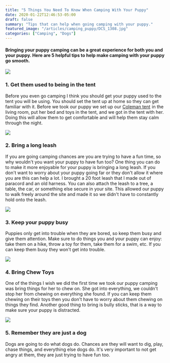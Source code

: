 ```yaml
---
title: "5 Things You Need To Know When Camping With Your Puppy"
date: 2020-01-22T12:46:53-05:00
draft: false
summary: "Tips that can help when going camping with your puppy."
featured_image: "/articles/camping_puppy/DCS_1308.jpg"
categories: ["Camping", "Dogs"]
---
```


#### Bringing your puppy camping can be a great experience for both you and your puppy. Here are 5 helpful tips to help make camping with your puppy go smooth.

<img class="img-fluid" src="/articles/camping_puppy/DCS_1001.jpg"/>

### 1. Get them used to being in the tent

Before you even go camping I think you should get your puppy used to the tent you will be using. You should set the tent up at home so they can get familiar with it. Before we took our puppy we set up our <a target="_blank" href="https://www.amazon.com/gp/search?ie=UTF8&tag=ericweaverpho-20&linkCode=ur2&linkId=39f92f94bbe2c46128abd89bf6afd13c&camp=1789&creative=9325&index=sporting&keywords=Coleman Tent">Coleman tent</a><img src="//ir-na.amazon-adsystem.com/e/ir?t=ericweaverpho-20&l=ur2&o=1" width="1" height="1" border="0" alt="" style="border:none !important; margin:0px !important;" /> in the living room, put her bed and toys in the tent, and we got in the tent with her. Doing this will allow them to get comfortable and will help them stay calm through the night.    
            	
<img class="img-fluid" src="/articles/camping_puppy/DCS_0938.jpg"/>              
            	                  
### 2. Bring a long leash
If you are going camping chances are you are trying to have a fun time, so why wouldn't you want your puppy to have fun too? One thing you can do to make it more enjoyable for your puppy is bringing a long leash. If you don't want to worry about your puppy going far or they don't allow it where you are this can help a lot. I brought a 20 foot leash that I made out of paracord and an old harness. You can also attach the leash to a tree, a table, the car, or something else secure in your site. This allowed our puppy to walk freely around the site and made it so we didn't have to constantly hold onto the leash.    
           	   
<img class="img-fluid" src="/articles/camping_puppy/DCS_0150.jpg"/>          
           	                                 
### 3. Keep your puppy busy
Puppies only get into trouble when they are bored, so keep them busy and give them attention. Make sure to do things you and your puppy can enjoy: take them on a hike, throw a toy for them, take them for a swim, etc. If you can keep them busy they won't get into trouble.
           	   
<img class="img-fluid" src="/articles/camping_puppy/DCS_0313.jpg"/>
           	               
### 4. Bring Chew Toys
One of the things I wish we did the first time we took our puppy camping was bring things for her to chew on. She got into everything, we couldn't stop her from chewing on everything she found. If you can keep them chewing on their toys then you don't have to worry about them chewing on things they find. Another good thing to bring is bully sticks, that is a way to make sure your puppy is distracted.
           	   
<img class="img-fluid" src="/articles/camping_puppy/DCS_1107.jpg"/>
           	               
### 5. Remember they are just a dog
Dogs are going to do what dogs do. Chances are they will want to dig, play, chase things, and everything else dogs do. It's very important to not get angry at them, they are just trying to have fun too.